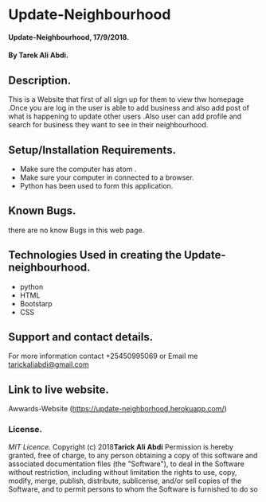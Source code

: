 # Update-Neighbourhood

#### Update-Neighbourhood, 17/9/2018.

#### By **Tarek Ali Abdi.**

## Description.
This is a Website that first of all sign up for them to view thw homepage .Once you are log in the user is able to add business and also add post of what is happening to update other users .Also user can add profile and search for business they want to see in their neighbourhood.

## Setup/Installation Requirements.
* Make sure the computer has atom .
* Make sure your computer in connected to a browser.
* Python has been used to form this application.

## Known Bugs.
there are no know Bugs in this web page.

## Technologies Used in creating the Update-neighbourhood.
* python
* HTML
* Bootstarp
* CSS

## Support and contact details.
For more information contact +25450995069 or Email me tarickaliabdi@gmail.com


## Link to live website.
Awwards-Website (https://update-neighborhood.herokuapp.com/)


### License.
*MIT Licence.*
Copyright (c) 2018**Tarick Ali Abdi**
Permission is hereby granted, free of charge, to any person obtaining a copy of this software and
associated documentation files (the "Software"), to deal in the Software without restriction, including
without limitation the rights to use, copy, modify, merge, publish, distribute, sublicense, and/or sell
copies of the Software, and to permit persons to whom the Software is furnished to do so
